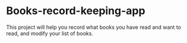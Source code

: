 # Books-record-keeping-app
This project will help you record what books you have read and want to read, and modify your list of books.
